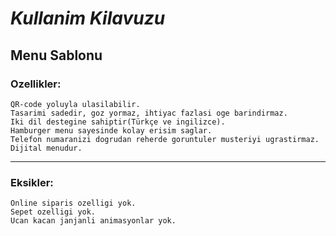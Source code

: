 ﻿# ***Kullanim Kilavuzu***

## Menu Sablonu

### Ozellikler:
    QR-code yoluyla ulasilabilir.
    Tasarimi sadedir, goz yormaz, ihtiyac fazlasi oge barindirmaz.
    Iki dil destegine sahiptir(Türkçe ve ingilizce).
    Hamburger menu sayesinde kolay erisim saglar.
    Telefon numaranizi dogrudan reherde goruntuler musteriyi ugrastirmaz.
    Dijital menudur.
---
### Eksikler:
    Online siparis ozelligi yok.
    Sepet ozelligi yok.
    Ucan kacan janjanli animasyonlar yok.

